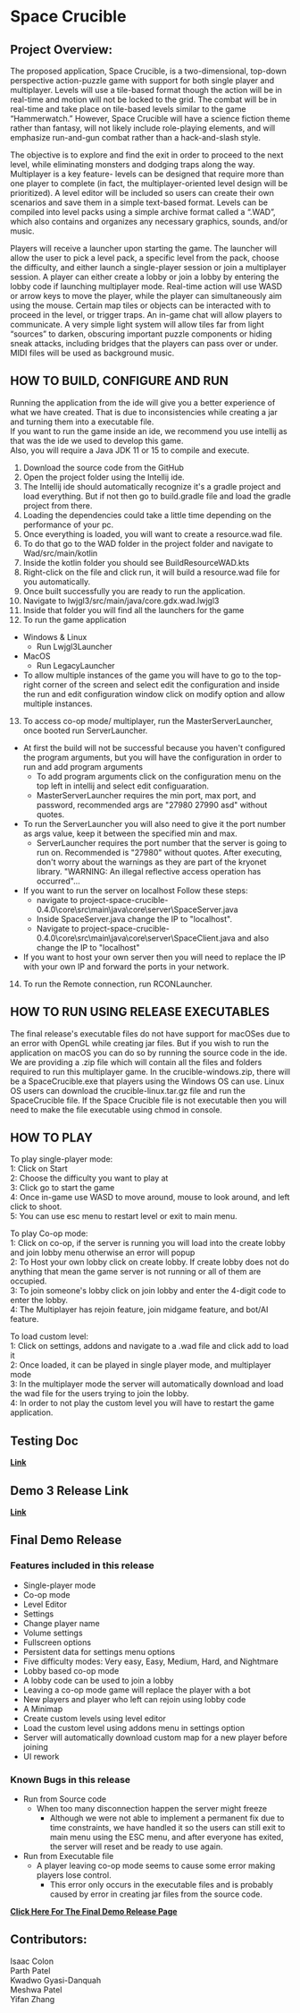  # Space Crucible

## Project Overview:
The proposed application, Space Crucible, is a two-dimensional, top-down perspective action-puzzle game with support for both single player and multiplayer. Levels will use a tile-based format though the action will be in real-time and motion will not be locked to the grid. The combat will be in real-time and take place on tile-based levels similar to the game “Hammerwatch.” However, Space Crucible will have a science fiction theme rather than fantasy, will not likely include role-playing elements, and will emphasize run-and-gun combat rather than a hack-and-slash style.

The objective is to explore and find the exit in order to proceed to the next level, while eliminating monsters and dodging traps along the way.  Multiplayer is a key feature- levels can be designed that require more than one player to complete (in fact, the multiplayer-oriented level design will be prioritized). A level editor will be included so users can create their own scenarios and save them in a simple text-based format. Levels can be compiled into level packs using a simple archive format called a “.WAD”, which also contains and organizes any necessary graphics, sounds, and/or music.

Players will receive a launcher upon starting the game. The launcher will allow the user to pick a level pack, a specific level from the pack, choose the difficulty, and either launch a single-player session or join a multiplayer session. A player can either create a lobby or join a lobby by entering the lobby code if launching multiplayer mode. Real-time action will use WASD or arrow keys to move the player, while the player can simultaneously aim using the mouse. Certain map tiles or objects can be interacted with to proceed in the level, or trigger traps. An in-game chat will allow players to communicate. A very simple light system will allow tiles far from light “sources” to darken, obscuring important puzzle components or hiding sneak attacks, including bridges that the players can pass over or under. MIDI files will be used as background music.

## HOW TO BUILD, CONFIGURE AND RUN
Running the application from the ide will give you a better experience of what we have created. That is due to inconsistencies while creating a jar and turning them into a executable file. <br>
If you want to run the game inside an ide, we recommend you use intellij as that was the ide we used to develop this game. <br>
Also, you will require a Java JDK 11 or 15 to compile and execute.
1. Download the source code from the GitHub
2. Open the project folder using the Intellij ide.
3. The Intellij ide should automatically recognize it's a gradle project and load everything. But if not then go to build.gradle file and load the gradle project from there.
4. Loading the dependencies could take a little time depending on the performance of your pc.
5. Once everything is loaded, you will want to create a resource.wad file.
6. To do that go to the WAD folder in the project folder and navigate to Wad/src/main/kotlin
7. Inside the kotlin folder you should see BuildResourceWAD.kts
8. Right-click on the file and click run, it will build a resource.wad file for you automatically.
9. Once built successfully you are ready to run the application.
10. Navigate to lwjgl3/src/main/java/core.gdx.wad.lwjgl3
11. Inside that folder you will find all the launchers for the game
12. To run the game application <br> 
- Windows & Linux <br> 
   - Run Lwjgl3Launcher 
- MacOS 
   - Run LegacyLauncher <br>
- To allow multiple instances of the game you will have to go to the top-right corner of the screen and select edit the configuration and inside the run and edit configuration window click on modify option and allow multiple instances.
13. To access co-op mode/ multiplayer, run the MasterServerLauncher, once booted run ServerLauncher.
- At first the build will not be successful because you haven't configured the program arguments, but you will have the configuration in order to run and add program arguments 
  - To add program arguments click on the configuration menu on the top left in intellij and select edit configuaration.
  - MasterServerLauncher requires the min port, max port, and password, recommended args are "27980 27990 asd" without quotes.
- To run the ServerLauncher you will also need to give it the port number as args value, keep it between the specified min and max.
  - ServerLauncher requires the port number that the server is going to run on. Recommended is "27980" without quotes.
    After executing, don't worry about the warnings as they are part of the kryonet library.
    "WARNING: An illegal reflective access operation has occurred"...
- If you want to run the server on localhost Follow these steps: 
  - navigate to project-space-crucible-0.4.0\core\src\main\java\core\server\SpaceServer.java
  - Inside SpaceServer.java change the IP to "localhost".
  - Navigate to project-space-crucible-0.4.0\core\src\main\java\core\server\SpaceClient.java and also change the IP to "localhost"
- If you want to host your own server then you will need to replace the IP with your own IP and forward the ports in your network.

14. To run the Remote connection, run RCONLauncher.

## HOW TO RUN USING RELEASE EXECUTABLES
The final release's executable files do not have support for macOSes due to an error with OpenGL while creating jar files. But if you wish to run the application on macOS you can do so by running the source code in the ide. <br>
We are providing a .zip file which will contain all the files and folders required to run this multiplayer game. In the crucible-windows.zip, there will be a SpaceCrucible.exe that players using the Windows OS can use. Linux OS users can download the crucible-linux.tar.gz file and run the SpaceCrucible file. If the Space Crucible file is not executable then you will need to make the file executable using chmod in console.

## HOW TO PLAY
To play single-player mode: <br>
1: Click on Start <br>
2: Choose the difficulty you want to play at <br>
3: Click go to start the game <br>
4: Once in-game use WASD to move around, mouse to look around, and left click to shoot. <br>
5: You can use esc menu to restart level or exit to main menu.
 
To play Co-op mode: <br>
1: Click on co-op, if the server is running you will load into the create lobby and join lobby menu otherwise an error will popup <br>
2: To Host your own lobby click on create lobby. If create lobby does not do anything that mean the game server is not running or all of them are occupied. <br>
3: To join someone's lobby click on join lobby and enter the 4-digit code to enter the lobby. <br>
4: The Multiplayer has rejoin feature, join midgame feature, and bot/AI feature.

To load custom level: <br>
1: Click on settings, addons and navigate to a .wad file and click add to load it <br>
2: Once loaded, it can be played in single player mode, and multiplayer mode <br> 
3: In the multiplayer mode the server will automatically download and load the wad file for the users trying to join the lobby. <br>
4: In order to not play the custom level you will have to restart the game application.

## Testing Doc
**[Link](https://www.dropbox.com/s/444101l5moxaws5/Acceptance%20QA%20Testing%20doc.xlsx?dl=0)**

## Demo 3 Release Link
**[Link](https://github.com/Capstone-Projects-2021-Fall/project-space-crucible/releases/tag/0.3.0)**

## Final Demo Release
### Features included in this release

- Single-player mode
- Co-op mode
- Level Editor
- Settings
- Change player name
- Volume settings
- Fullscreen options
- Persistent data for settings menu options
- Five difficulty modes: Very easy, Easy, Medium, Hard, and Nightmare
- Lobby based co-op mode
- A lobby code can be used to join a lobby
- Leaving a co-op mode game will replace the player with a bot
- New players and player who left can rejoin using lobby code
- A Minimap
- Create custom levels using level editor
- Load the custom level using addons menu in settings option
- Server will automatically download custom map for a new player before joining
- UI rework

### Known Bugs in this release

- Run from Source code
  - When too many disconnection happen the server might freeze
    - Although we were not able to implement a permanent fix due to time constraints, we have handled it so the users can still exit to main menu using the ESC menu, and after everyone has exited, the server will reset and be ready to use again.
- Run from Executable file
  - A player leaving co-op mode seems to cause some error making players lose control.
    - This error only occurs in the executable files and is probably caused by error in creating jar files from the source code.

**[Click Here For The Final Demo Release Page](https://github.com/Capstone-Projects-2021-Fall/project-space-crucible/releases/tag/0.4.0)**

## Contributors: 
  Isaac Colon <br>
  Parth Patel <br>
  Kwadwo Gyasi-Danquah <br>
  Meshwa Patel <br>
  Yifan Zhang <br>
  
